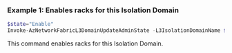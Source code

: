 ### Example 1: Enables racks for this Isolation Domain
```powershell
$state="Enable"
Invoke-AzNetworkFabricL3DomainUpdateAdminState -L3IsolationDomainName $name -ResourceGroupName $resourceGroupName -State $state
```

This command enables racks for this Isolation Domain.

